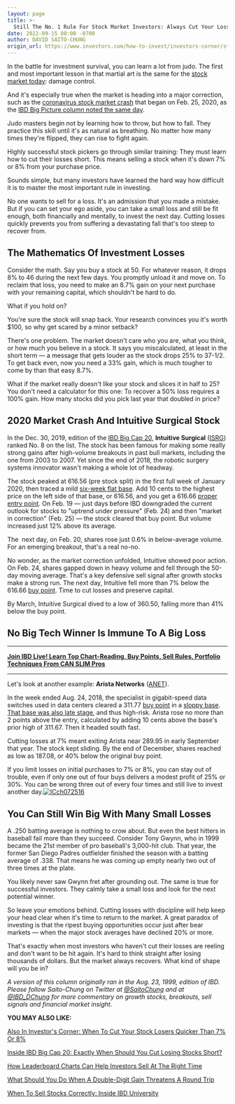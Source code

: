 ```yaml
---
layout: page
title: >-
  Still The No. 1 Rule For Stock Market Investors: Always Cut Your Losses Short
date: 2022-09-15 08:00 -0700
author: DAVID SAITO-CHUNG
origin_url: https://www.investors.com/how-to-invest/investors-corner/still-the-no-1-rule-for-stock-investors-always-cut-your-losses-short/
---
```


In the battle for investment survival, you can learn a lot from judo. The first and most important lesson in that martial art is the same for the [stock market today](https://www.investors.com/market-trend/stock-market-today/stock-market-today-market-trends-best-stocks-buy-watch/): damage control.

And it's especially true when the market is heading into a major correction, such as the [coronavirus stock market crash](https://www.investors.com/research/coronavirus-stock-market-crash-survival-guide/) that began on Feb. 25, 2020, as the [IBD Big Picture column noted the same day](https://www.investors.com/market-trend/the-big-picture/apple-leaders-crushed-as-stock-market-issues-its-first-bearish-break-of-2020/).

Judo masters begin not by learning how to throw, but how to fall. They practice this skill until it's as natural as breathing. No matter how many times they're flipped, they can rise to fight again.

Highly successful stock pickers go through similar training: They must learn how to cut their losses short. This means selling a stock when it's down 7% or 8% from your purchase price.

Sounds simple, but many investors have learned the hard way how difficult it is to master the most important rule in investing.

No one wants to sell for a loss. It's an admission that you made a mistake. But if you can set your ego aside, you can take a small loss and still be fit enough, both financially and mentally, to invest the next day. Cutting losses quickly prevents you from suffering a devastating fall that's too steep to recover from.

## The Mathematics Of Investment Losses

Consider the math. Say you buy a stock at 50. For whatever reason, it drops 8% to 46 during the next few days. You promptly unload it and move on. To reclaim that loss, you need to make an 8.7% gain on your next purchase with your remaining capital, which shouldn't be hard to do.

What if you hold on?

You're sure the stock will snap back. Your research convinces you it's worth \$100, so why get scared by a minor setback?

There's one problem. The market doesn't care who you are, what you think, or how much you believe in a stock. It says you miscalculated, at least in the short term — a message that gets louder as the stock drops 25% to 37-1/2. To get back even, now you need a 33% gain, which is much tougher to come by than that easy 8.7%.

What if the market really doesn't like your stock and slices it in half to 25? You don't need a calculator for this one: To recover a 50% loss requires a 100% gain. How many stocks did you pick last year that doubled in price?

## 2020 Market Crash And Intuitive Surgical Stock

In the Dec. 30, 2019, edition of the [IBD Big Cap 20](https://research.investors.com/stock-lists/big-cap-20/), **Intuitive Surgical** ([ISRG](https://research.investors.com/quote.aspx?symbol=ISRG)) ranked No. 8 on the list. The stock has been famous for making some really strong gains after high-volume breakouts in past bull markets, including the one from 2003 to 2007. Yet since the end of 2018, the robotic surgery systems innovator wasn't making a whole lot of headway.

The stock peaked at 616.56 (pre stock split) in the first full week of January 2020, then traced a mild [six-week flat base](https://www.investors.com/how-to-invest/investors-corner/when-to-buy-the-basics-of-a-flat-base-a-super-growth-stock-pattern/). Add 10 cents to the highest price on the left side of that base, or 616.56, and you get a 616.66 [proper entry point](https://www.investors.com/how-to-invest/investors-corner/chart-reading-basics-how-a-buy-point-marks-a-time-of-opportunity/). On Feb. 19 — just days before IBD downgraded the current outlook for stocks to "uptrend under pressure" (Feb. 24) and then "market in correction" (Feb. 25) — the stock cleared that buy point. But volume increased just 12% above its average.

The  next day, on Feb. 20, shares rose just 0.6% in below-average volume. For an emerging breakout, that's a real no-no.

No wonder, as the market correction unfolded, Intuitive showed poor action. On Feb. 24, shares gapped down in heavy volume and fell through the 50-day moving average. That's a key defensive sell signal after growth stocks make a strong run. The next day, Intuitive fell more than 7% below the 616.66 [buy point](https://www.investors.com/how-to-invest/investors-corner/chart-reading-basics-how-a-buy-point-marks-a-time-of-opportunity/). Time to cut losses and preserve capital.

By March, Intuitive Surgical dived to a low of 360.50, falling more than 41% below the buy point.

## No Big Tech Winner Is Immune To A Big Loss

---

**[Join IBD Live! Learn Top Chart-Reading, Buy Points, Sell Rules, Portfolio Techniques From CAN SLIM Pros](https://shop.investors.com/offer/splashresponsive.aspx?id=IBD-Live&src=A00280&refcode=post|twtr|ibdlive|2019|11|ibdlive|na|392958)**

---

Let's look at another example: **Arista Networks** ([ANET](https://research.investors.com/quote.aspx?symbol=ANET)).

In the week ended Aug. 24, 2018, the specialist in gigabit-speed data switches used in data centers cleared a 311.77 [buy point](https://www.investors.com/how-to-invest/investors-corner/chart-reading-basics-how-a-buy-point-marks-a-time-of-opportunity/) in a [sloppy base](https://www.investors.com/how-to-invest/investors-corner/winning-stocks-show-tight-closing-prices/). [That base was also late stage](https://www.investors.com/how-to-invest/investors-corner/do-you-know-how-to-count-bases-in-leading-stocks-do-it-to-assess-risk/), and thus high-risk. Arista rose no more than 2 points above the entry, calculated by adding 10 cents above the base's prior high of 311.67. Then it headed south fast.

Cutting losses at 7% meant exiting Arista near 289.95 in early September that year. The stock kept sliding. By the end of December, shares reached as low as 187.08, or 40% below the original buy point.

If you limit losses on initial purchases to 7% or 8%, you can stay out of trouble, even if only one out of four buys delivers a modest profit of 25% or 30%. You can be wrong three out of every four times and still live to invest another day.[![ICch072516](https://www.investors.com/wp-content/uploads/2016/07/ICch072516-300x173.jpg)](https://www.investors.com/wp-content/uploads/2016/07/ICch072516.jpg)

## You Can Still Win Big With Many Small Losses

A .250 batting average is nothing to crow about. But even the best hitters in baseball fail more than they succeed. Consider Tony Gwynn, who in 1999 became the 21st member of pro baseball's 3,000-hit club. That year, the former San Diego Padres outfielder finished the season with a batting average of .338. That means he was coming up empty nearly two out of three times at the plate.

You likely never saw Gwynn fret after grounding out. The same is true for successful investors. They calmly take a small loss and look for the next potential winner.

So leave your emotions behind. Cutting losses with discipline will help keep your head clear when it's time to return to the market. A great paradox of investing is that the ripest buying opportunities occur just after bear markets — when the major stock averages have declined 20% or more.

That's exactly when most investors who haven't cut their losses are reeling and don't want to be hit again. It's hard to think straight after losing thousands of dollars. But the market always recovers. What kind of shape will you be in?

_A version of this column originally ran in the Aug. 23, 1999, edition of IBD. Please follow Saito-Chung on Twitter at [@SaitoChung](https://twitter.com/SaitoChung) and at [@IBD_DChung](https://twitter.com/IBD_DChung) for more commentary on growth stocks, breakouts, sell signals and financial market insight._

**YOU MAY ALSO LIKE:**

[Also In Investor's Corner: When To Cut Your Stock Losers Quicker Than 7% Or 8%](https://www.investors.com/how-to-invest/investors-corner/top-growth-stock-golden-sell-rule-when-take-losses-fast/)

[Inside IBD Big Cap 20: Exactly When Should You Cut Losing Stocks Short?](https://www.investors.com/stock-lists/ibd-big-cap-20/golden-rule-of-investing-comcast-twilio-show-ways-use/)

[How Leaderboard Charts Can Help Investors Sell At The Right Time](https://leaderboard.investors.com/#/leaders/leadersnearabuypoint)

[What Should You Do When A Double-Digit Gain Threatens A Round Trip](https://www.investors.com/how-to-invest/investors-corner/how-to-sell-dont-freeze-if-double-digit-gain-in-a-stock-shrinks-fast/)

[When To Sell Stocks Correctly: Inside IBD University](https://www.investors.com/ibd-university/how-to-sell/)

